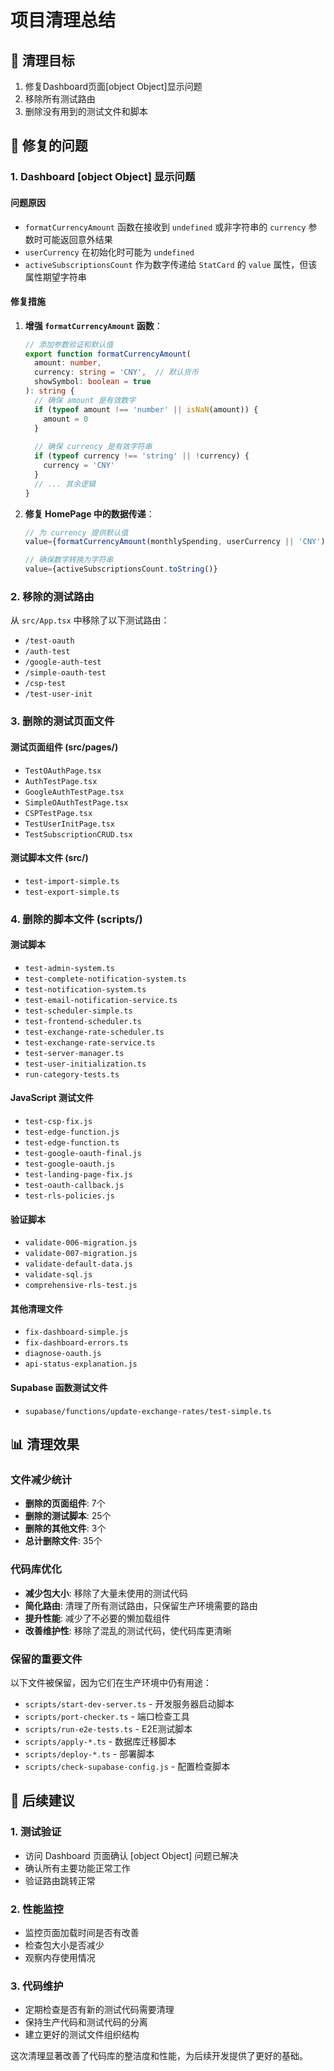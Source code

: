 # 项目清理总结

## 🎯 清理目标
1. 修复Dashboard页面[object Object]显示问题
2. 移除所有测试路由
3. 删除没有用到的测试文件和脚本

## 🔧 修复的问题

### 1. Dashboard [object Object] 显示问题

#### 问题原因
- `formatCurrencyAmount` 函数在接收到 `undefined` 或非字符串的 `currency` 参数时可能返回意外结果
- `userCurrency` 在初始化时可能为 `undefined`
- `activeSubscriptionsCount` 作为数字传递给 `StatCard` 的 `value` 属性，但该属性期望字符串

#### 修复措施
1. **增强 `formatCurrencyAmount` 函数**：
   ```typescript
   // 添加参数验证和默认值
   export function formatCurrencyAmount(
     amount: number, 
     currency: string = 'CNY',  // 默认货币
     showSymbol: boolean = true
   ): string {
     // 确保 amount 是有效数字
     if (typeof amount !== 'number' || isNaN(amount)) {
       amount = 0
     }
     
     // 确保 currency 是有效字符串
     if (typeof currency !== 'string' || !currency) {
       currency = 'CNY'
     }
     // ... 其余逻辑
   }
   ```

2. **修复 HomePage 中的数据传递**：
   ```typescript
   // 为 currency 提供默认值
   value={formatCurrencyAmount(monthlySpending, userCurrency || 'CNY')}
   
   // 确保数字转换为字符串
   value={activeSubscriptionsCount.toString()}
   ```

### 2. 移除的测试路由

从 `src/App.tsx` 中移除了以下测试路由：
- `/test-oauth`
- `/auth-test`
- `/google-auth-test`
- `/simple-oauth-test`
- `/csp-test`
- `/test-user-init`

### 3. 删除的测试页面文件

#### 测试页面组件 (src/pages/)
- `TestOAuthPage.tsx`
- `AuthTestPage.tsx`
- `GoogleAuthTestPage.tsx`
- `SimpleOAuthTestPage.tsx`
- `CSPTestPage.tsx`
- `TestUserInitPage.tsx`
- `TestSubscriptionCRUD.tsx`

#### 测试脚本文件 (src/)
- `test-import-simple.ts`
- `test-export-simple.ts`

### 4. 删除的脚本文件 (scripts/)

#### 测试脚本
- `test-admin-system.ts`
- `test-complete-notification-system.ts`
- `test-notification-system.ts`
- `test-email-notification-service.ts`
- `test-scheduler-simple.ts`
- `test-frontend-scheduler.ts`
- `test-exchange-rate-scheduler.ts`
- `test-exchange-rate-service.ts`
- `test-server-manager.ts`
- `test-user-initialization.ts`
- `run-category-tests.ts`

#### JavaScript 测试文件
- `test-csp-fix.js`
- `test-edge-function.js`
- `test-edge-function.ts`
- `test-google-oauth-final.js`
- `test-google-oauth.js`
- `test-landing-page-fix.js`
- `test-oauth-callback.js`
- `test-rls-policies.js`

#### 验证脚本
- `validate-006-migration.js`
- `validate-007-migration.js`
- `validate-default-data.js`
- `validate-sql.js`
- `comprehensive-rls-test.js`

#### 其他清理文件
- `fix-dashboard-simple.js`
- `fix-dashboard-errors.ts`
- `diagnose-oauth.js`
- `api-status-explanation.js`

#### Supabase 函数测试文件
- `supabase/functions/update-exchange-rates/test-simple.ts`

## 📊 清理效果

### 文件减少统计
- **删除的页面组件**: 7个
- **删除的测试脚本**: 25个
- **删除的其他文件**: 3个
- **总计删除文件**: 35个

### 代码库优化
- **减少包大小**: 移除了大量未使用的测试代码
- **简化路由**: 清理了所有测试路由，只保留生产环境需要的路由
- **提升性能**: 减少了不必要的懒加载组件
- **改善维护性**: 移除了混乱的测试代码，使代码库更清晰

### 保留的重要文件
以下文件被保留，因为它们在生产环境中仍有用途：
- `scripts/start-dev-server.ts` - 开发服务器启动脚本
- `scripts/port-checker.ts` - 端口检查工具
- `scripts/run-e2e-tests.ts` - E2E测试脚本
- `scripts/apply-*.ts` - 数据库迁移脚本
- `scripts/deploy-*.ts` - 部署脚本
- `scripts/check-supabase-config.js` - 配置检查脚本

## 🚀 后续建议

### 1. 测试验证
- 访问 Dashboard 页面确认 [object Object] 问题已解决
- 确认所有主要功能正常工作
- 验证路由跳转正常

### 2. 性能监控
- 监控页面加载时间是否有改善
- 检查包大小是否减少
- 观察内存使用情况

### 3. 代码维护
- 定期检查是否有新的测试代码需要清理
- 保持生产代码和测试代码的分离
- 建立更好的测试文件组织结构

这次清理显著改善了代码库的整洁度和性能，为后续开发提供了更好的基础。
